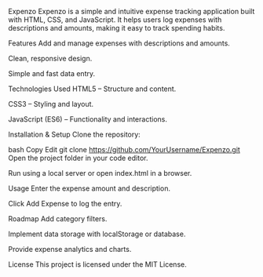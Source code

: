 Expenzo
Expenzo is a simple and intuitive expense tracking application built with HTML, CSS, and JavaScript. It helps users log expenses with descriptions and amounts, making it easy to track spending habits.

Features
Add and manage expenses with descriptions and amounts.

Clean, responsive design.

Simple and fast data entry.

Technologies Used
HTML5 – Structure and content.

CSS3 – Styling and layout.

JavaScript (ES6) – Functionality and interactions.

Installation & Setup
Clone the repository:

bash
Copy
Edit
git clone https://github.com/YourUsername/Expenzo.git
Open the project folder in your code editor.

Run using a local server or open index.html in a browser.

Usage
Enter the expense amount and description.

Click Add Expense to log the entry.

Roadmap
Add category filters.

Implement data storage with localStorage or database.

Provide expense analytics and charts.

License
This project is licensed under the MIT License.
